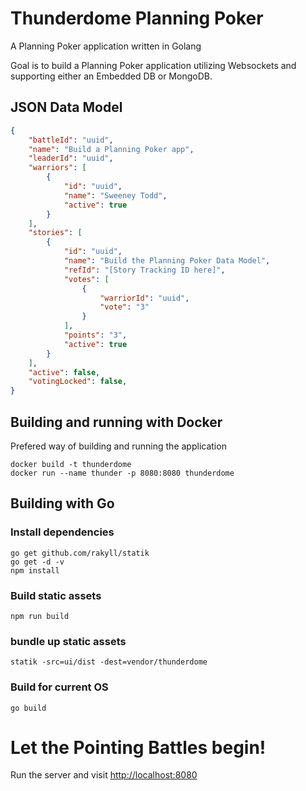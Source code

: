 # Thunderdome Planning Poker
A Planning Poker application written in Golang

Goal is to build a Planning Poker application utilizing Websockets and supporting either an Embedded DB or MongoDB.

## JSON Data Model

```json
{
    "battleId": "uuid",
    "name": "Build a Planning Poker app",
    "leaderId": "uuid",
    "warriors": [
        {
            "id": "uuid",
            "name": "Sweeney Todd",
            "active": true
        }
    ],
    "stories": [
        {
            "id": "uuid",
            "name": "Build the Planning Poker Data Model",
            "refId": "[Story Tracking ID here]",
            "votes": [
                {
                    "warriorId": "uuid",
                    "vote": "3"
                }
            ],
            "points": "3",
            "active": true
        }
    ],
    "active": false,
    "votingLocked": false,
}
```

## Building and running with Docker

Prefered way of building and running the application

```
docker build -t thunderdome
docker run --name thunder -p 8080:8080 thunderdome
```

## Building with Go

### Install dependencies
```
go get github.com/rakyll/statik
go get -d -v
npm install
```

### Build static assets
```
npm run build
```

### bundle up static assets
```
statik -src=ui/dist -dest=vendor/thunderdome
```

### Build for current OS
```
go build
```

# Let the Pointing Battles begin!

Run the server and visit [http://localhost:8080](http://localhost:8080)